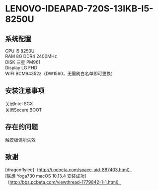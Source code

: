LENOVO-IDEAPAD-720S-13IKB-I5-8250U
========

系统配置
---
CPU  I5 8250U<br> 
RAM  8G DDR4 2400MHz<br> 
DISK 三星 PM961<br> 
Display LG FHD<br> 
WIFI BCM94352z（DW1560，无需刷白名单即可更换）<br> 

安装注意事项
----
关闭Intel SGX<br> 
关闭Secure BOOT<br> 

存在的问题
----
触摸板偶尔失效

致谢
----
[dragonflylee]（http://i.pcbeta.com/space-uid-887403.html）<br> 
[联想 Yoga730 macOS 10.13.4 安装成功]（http://bbs.pcbeta.com/viewthread-1779842-1-1.html）<br> 
